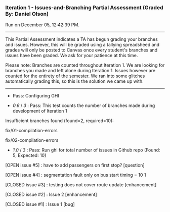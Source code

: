 ### Iteration 1 - Issues-and-Branching Partial Assessment (Graded By: Daniel Olson)

Run on December 05, 12:42:39 PM.

<hr>

This Partial Assessment indicates a TA has begun grading your branches and issues. However, this will be graded using a tallying spreadsheed and grades will only be posted to Canvas once every student's branches and issues have been graded. We ask for your patience at this time.

  Please note: Branches are counted throughout Iteration 1. We are looking for branches you made and left alone during Iteration 1. Issues however are counted for the entirety of the semester. We ran into some glitches automatically grading this, so this is the solution we came up with.

<hr>

+ Pass: Configuring GHI

+  _0.6_ / _3_ : Pass: This test counts the number of branches made during development of Iteration 1

Insufficient branches found (found=2, required=10):

fix/01-compilation-errors

fix/02-compilation-errors

+  _1.0_ / _3_ : Pass: Run ghi for total number of issues in Github repo (Found: 5, Expected: 10) 

 [OPEN issue #5] :  have to add passengers on first stop? [question]

[OPEN issue #4] :  segmentation fault only on bus start timing = 10 1

[CLOSED issue #3] :  testing does not cover route update [enhancement]

[CLOSED issue #2] :  Issue 2 [enhancement]

[CLOSED issue #1] :  Issue 1 [bug]

 



